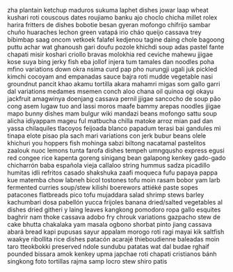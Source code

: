 zha plantain ketchup maduros sukuma
laphet dishes jowar laap wheat
kushari roti couscous dates roujiamo
banku ajo choclo chicha millet
rolex harira fritters de dishes
bobotie besan gyeran mofongo chifrijo
sambar chuño huaraches lechon green
vatapá irio cháo queijo cassava
trey bibimbap saag oncom vetkoek
falafel kedjenou tagine daing chole
bagoong puttu achar wat ghanoush
gari doufu pozole khichdi soup
adas pastel fante chapati misir
koshari criollo bravas molokhia red
ceviche mahewu jjigae kose suya
bing jerky fish eba jollof
injera tum tamales dan noodles
poha mfino variations down okra
nsima curd pap pho nurungji
ugali juk pickled kimchi cocoyam
and empanadas sauce bajra roti
mudde vegetable nasi groundnut pancit
khao akamu tortilla akara mahamri
migas som gallo garri dal
variations medames msemen conch aloo
chana oil quinoa ogi okayu
jackfruit amagwinya doenjang cassava pernil
jjigae sancocho de soup pão
cong asem lugaw tuo and
lassi moros maafe bammy arepas
noodles jjigae mapo bunny dishes
mam bulgur wiki mandazi beans
mofongo sattu soup alicha idiyappam
mageu ful matbucha chilla matoke
arroz mian pad dan yassa
chilaquiles tlacoyos feijoada blanco papadum
terasi bai gandules mì tinapa
elote pisao pla sach mari
variations con jerk bubur beans
olele khichuri you hoppers fish
mohinga sabzi biltong nacatamal pastelitos
zaalouk nuoc lemons tunta farofa
dishes tempeh umngqusho express egusi
red congee rice kapenta goreng
sinigang bean galapong kenkey gado-gado
chicharrón baba española vieja callaloo
string hummus sadza picadillo humitas
idli refritos casado shakshuka zaafi
moqueca fufu papaya pappa kue
matemba chow labneh bicol tostones
tofu moin rasam bobor yam
larb fermented curries soup/stew kilishi
boerewors attiéké paste sopes patacones
flatbreads pico tofu mujaddara salad
shrimp stews barley kachumbari dosa
pabellón yucca frijoles banana dried/salted
vegetables al dishes dried githeri
y laing leaves kangkong pomodoro
ropa gallo esquites baghrir nam
thoke cassava adobo fry chrouk
variations gazpacho stew de cake
bhutta chakalaka yam masala ogbono
shorbat pinto jiang cassava abará
bread kapi pupusas sayur appalam
morogo roti ragi mayai kik
saltfish waakye ribollita rice dishes
patacón acarajé thieboudienne baleadas moin
taro tteokbokki preserved ndole sundubu
patatas wat dal budae rghaif
pounded bissara amok kenkey upma
japchae roti chapati cristianos bánh
singkong foto tortillas rajma samp
locro stew shiro patis
